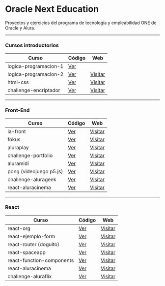 # Oracle Next Education

Proyectos y ejercicios del programa de tecnología y empleabilidad ONE de Oracle y Alura.

---

### Cursos introductorios

| Curso                 | Código                                                                                    | Web                                                                                 |
| --------------------- | ----------------------------------------------------------------------------------------- | ----------------------------------------------------------------------------------- |
| logica-programacion-1 | [Ver](https://github.com/romanrios/oracle-next-education/tree/main/logica-programacion-1) |                                                                                     |
| logica-programacion-2 | [Ver](https://github.com/romanrios/oracle-next-education/tree/main/logica-programacion-2) | [Visitar](https://romanrios.github.io/oracle-next-education/logica-programacion-2/) |
| html-css              | [Ver](https://github.com/romanrios/oracle-next-education/tree/main/html-css)              | [Visitar](https://romanrios.github.io/oracle-next-education/html-css/)              |
| challenge-encriptador | [Ver](https://github.com/romanrios/oracle-next-education/tree/main/challenge-encriptador) | [Visitar](https://romanrios.github.io/oracle-next-education/challenge-encriptador/) |

---

### Front-End

| Curso                   | Código                                                                                  | Web                                                                                 |
| ----------------------- | --------------------------------------------------------------------------------------- | ----------------------------------------------------------------------------------- |
| ia-front                | [Ver](https://github.com/romanrios/oracle-next-education/tree/main/ia-front)            | [Visitar](https://romanrios.github.io/oracle-next-education/ia-front/)              |
| fokus                   | [Ver](https://github.com/romanrios/oracle-next-education/tree/main/fokus)               | [Visitar](https://romanrios.github.io/oracle-next-education/fokus/)                 |
| aluraplay               | [Ver](https://github.com/romanrios/oracle-next-education/tree/main/aluraplay)           | [Visitar](https://romanrios.github.io/oracle-next-education/aluraplay/)             |
| challenge-portfolio     | [Ver](https://github.com/romanrios/oracle-next-education/tree/main/challenge-portfolio) | [Visitar](https://romanrios.github.io/oracle-next-education/challenge-portfolio)    |
| aluramidi               | [Ver](https://github.com/romanrios/oracle-next-education/tree/main/aluramidi)           | [Visitar](https://romanrios.github.io/oracle-next-education/aluramidi/)             |
| pong (videojuego p5.js) | [Ver](https://github.com/romanrios/oracle-next-education/tree/main/pong)                | [Visitar](https://romanrios.github.io/oracle-next-education/pong/)                  |
| challenge-alurageek     | [Ver](https://github.com/romanrios/oracle-next-education/tree/main/challenge-alurageek) | [Visitar](https://romanrios.github.io/oracle-next-education/challenge-alurageek/)   |
| react-aluracinema       | [Ver](https://github.com/romanrios/oracle-next-education/tree/main/react-aluracinema)   | [Visitar](https://romanrios.github.io/oracle-next-education/react-aluracinema/dist) |

---

### React

| Curso                     | Código                                                                                        | Web                                                                                         |
| ------------------------- | --------------------------------------------------------------------------------------------- | ------------------------------------------------------------------------------------------- |
| react-org                 | [Ver](https://github.com/romanrios/oracle-next-education/tree/main/react-org)                 | [Visitar](https://romanrios.github.io/oracle-next-education/react-org/dist)                 |
| react-ejemplo-form        | [Ver](https://github.com/romanrios/oracle-next-education/tree/main/react-ejemplo-form)        | [Visitar](https://romanrios.github.io/oracle-next-education/react-ejemplo-form/dist)        |
| react-router (doguito)    | [Ver](https://github.com/romanrios/oracle-next-education/tree/main/react-router)              | [Visitar](https://romanrios.github.io/oracle-next-education/react-router/dist)              |
| react-spaceapp            | [Ver](https://github.com/romanrios/oracle-next-education/tree/main/react-spaceapp)            | [Visitar](https://romanrios.github.io/oracle-next-education/react-spaceapp/dist)            |
| react-function-components | [Ver](https://github.com/romanrios/oracle-next-education/tree/main/react-function-components) | [Visitar](https://romanrios.github.io/oracle-next-education/react-function-components/dist) |
| react-aluracinema         | [Ver](https://github.com/romanrios/oracle-next-education/tree/main/react-aluracinema)         | [Visitar](https://romanrios.github.io/oracle-next-education/react-aluracinema/dist)         |
| challenge-aluraflix         | [Ver](https://github.com/romanrios/oracle-next-education/tree/main/challenge-aluraflix)         | [Visitar](https://romanrios.github.io/oracle-next-education/challenge-aluraflix/dist)         |
